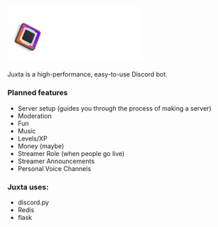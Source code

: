 <h1><img src="https://raw.githubusercontent.com/IsmaeelAkram/juxta/master/art/Wide%20Logo%20Dark@2x.png" alt="Juxta logo" width="300"/></h1>

Juxta is a high-performance, easy-to-use Discord bot.

### Planned features
- Server setup (guides you through the process of making a server)
- Moderation
- Fun
- Music
- Levels/XP
- Money (maybe)
- Streamer Role (when people go live)
- Streamer Announcements
- Personal Voice Channels

### Juxta uses:
- discord.py
- Redis
- flask